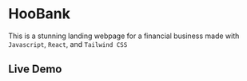 # HooBank
This is a stunning landing webpage for a financial business made with `Javascript`, `React`, and `Tailwind CSS`
## Live Demo
